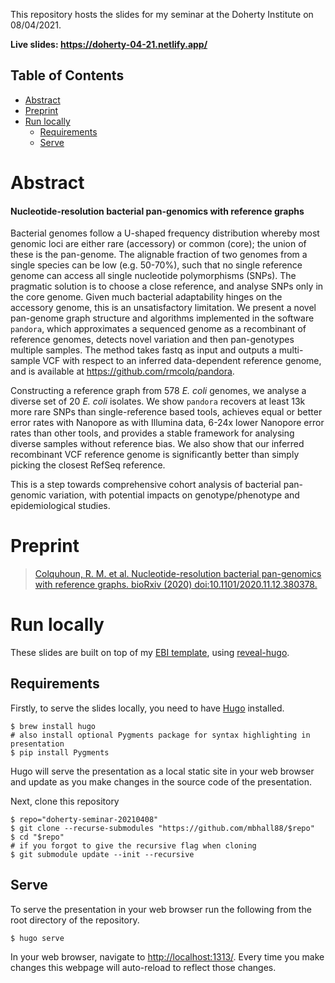 This repository hosts the slides for my seminar at the Doherty Institute on 08/04/2021.

**Live slides: <https://doherty-04-21.netlify.app/>**

[TOC levels=1-3]: #

## Table of Contents
- [Abstract](#abstract)
- [Preprint](#preprint)
- [Run locally](#run-locally)
  - [Requirements](#requirements)
  - [Serve](#serve)

# Abstract

#### Nucleotide-resolution bacterial pan-genomics with reference graphs

Bacterial genomes follow a U-shaped frequency distribution whereby most genomic loci are either rare (accessory) or common (core); the union of these is the pan-genome. The alignable fraction of two genomes from a single species can be low (e.g. 50-70%), such that no single reference genome can access all single nucleotide polymorphisms (SNPs). The pragmatic solution is to choose a close reference, and analyse SNPs only in the core genome. Given much bacterial adaptability hinges on the accessory genome, this is an unsatisfactory limitation.
We present a novel pan-genome graph structure and algorithms implemented in the software `pandora`, which approximates a sequenced genome as a recombinant of reference genomes, detects novel variation and then pan-genotypes multiple samples. The method takes fastq as input and outputs a multi-sample VCF with respect to an inferred data-dependent reference genome, and is available at <https://github.com/rmcolq/pandora>.

Constructing a reference graph from 578 *E. coli* genomes, we analyse a diverse set of 20 *E. coli* isolates. We show `pandora` recovers at least 13k more rare SNPs than single-reference based tools, achieves equal or better error rates with Nanopore as with Illumina data, 6-24x lower Nanopore error rates than other tools, and provides a stable framework for analysing diverse samples without reference bias. We also show that our inferred recombinant VCF reference genome is significantly better than simply picking the closest RefSeq reference.

This is a step towards comprehensive cohort analysis of bacterial pan-genomic variation, with potential impacts on genotype/phenotype and epidemiological studies.

# Preprint

> [Colquhoun, R. M. et al. Nucleotide-resolution bacterial pan-genomics with reference graphs. bioRxiv (2020) doi:10.1101/2020.11.12.380378.](https://doi.org/10.1101/2020.11.12.380378)

# Run locally

These slides are built on top of my [EBI template][template], using [reveal-hugo].

## Requirements

Firstly, to serve the slides locally, you need to have [Hugo][hugo] installed.

```shell
$ brew install hugo
# also install optional Pygments package for syntax highlighting in presentation
$ pip install Pygments
```

Hugo will serve the presentation as a local static site in your web browser and update
as you make changes in the source code of the presentation.

Next, clone this repository

```shell
$ repo="doherty-seminar-20210408"
$ git clone --recurse-submodules "https://github.com/mbhall88/$repo"
$ cd "$repo"
# if you forgot to give the recursive flag when cloning
$ git submodule update --init --recursive
```

## Serve

To serve the presentation in your web browser run the following from the root directory
of the repository.

```shell
$ hugo serve
```

In your web browser, navigate to <http://localhost:1313/>. Every time you make changes
this webpage will auto-reload to reflect those changes.

[hugo]: https://gohugo.io/
[reveal-hugo]: https://github.com/dzello/reveal-hugo
[template]: https://github.com/mbhall88/reveal-hugo-ebi
